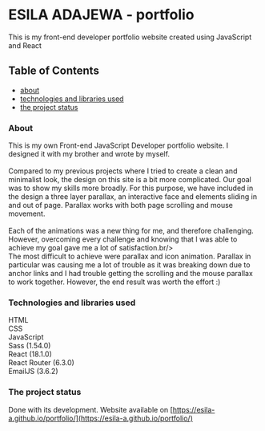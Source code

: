 # ESILA ADAJEWA - portfolio
This is my front-end developer portfolio website created using JavaScript and React

## Table of Contents
* [about](#about)
* [technologies and libraries used](#technologies-and-libraries-used)
* [the project status](#the-project-status)


### About 
This is my own Front-end JavaScript Developer portfolio website. I designed it with my brother and wrote by myself.<br/><br/>
Compared to my previous projects where I tried to create a clean and minimalist look, the design on this site is a bit more complicated. Our goal was to show my skills more broadly. For this purpose, we have included in the design a three layer parallax, an interactive face and elements sliding in and out of page. Parallax works with both page scrolling and mouse movement.<br/><br/>
Each of the animations was a new thing for me, and therefore challenging. However, overcoming every challenge and knowing that I was able to achieve my goal gave me a lot of satisfaction.br/><br/>
The most difficult to achieve were parallax and icon animation. Parallax in particular was causing me a lot of trouble as it was breaking down due to anchor links and I had trouble getting the scrolling and the mouse parallax to work together. However, the end result was worth the effort :)

### Technologies and libraries used
HTML<br/>
CSS<br/>
JavaScript<br/>
Sass (1.54.0)<br/>
React (18.1.0)<br/>
React Router (6.3.0)<br/>
EmailJS (3.6.2)<br/>

### The project status
Done with its development. Website available on [https://esila-a.github.io/portfolio/](https://esila-a.github.io/portfolio/)
